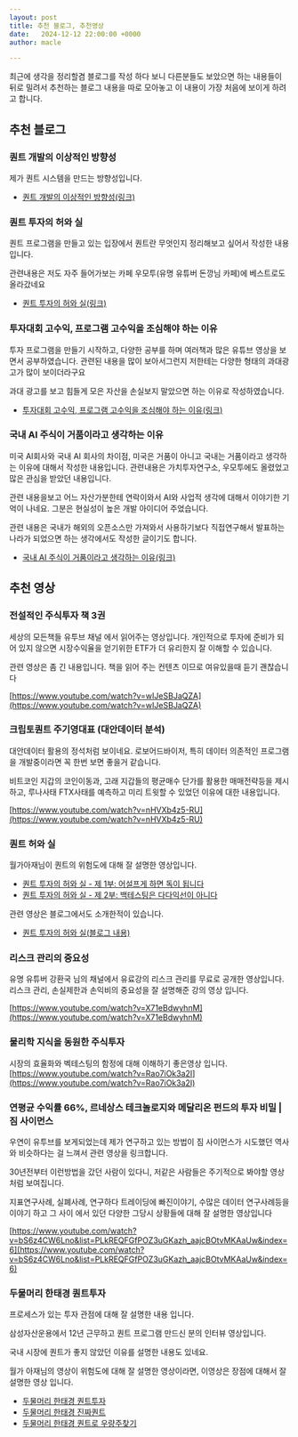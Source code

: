 ```yaml
---
layout: post
title: 추천 블로그, 추천영상
date:   2024-12-12 22:00:00 +0000
author: macle

---
```


최근에 생각을 정리할겸 블로그를 작성 하다 보니 다른분들도 보았으면 하는 내용들이 뒤로 밀려서 추천하는 블로그 내용을 따로 모아놓고 이 내용이 가장 처음에 보이게 하려고 합니다.

## 추천 블로그
### 퀀트 개발의 이상적인 방향성
제가 퀀트 시스템을 만드는 방향성입니다.

- [퀀트 개발의 이상적인 방향성(링크)](https://runon.io/2024/09/10/quant_direction/)

### 퀀트 투자의 허와 실
퀀트 프로그램을 만들고 있는 입장에서 퀀트란 무엇인지 정리해보고 싶어서 작성한 내용입니다.

관련내용은 저도 자주 들어가보는 카페 우모투(유명 유튜버 돈깡님 카페)에 베스트로도 올라갔네요

- [퀀트 투자의 허와 실(링크)](https://runon.io/2024/04/09/quant_good_bad/)

### 투자대회 고수익, 프로그램 고수익을 조심해야 하는 이유
투자 프로그램을 만들기 시작하고, 다양한 공부를 하며 여러책과 많은 유튜브 영상을 보면서 공부하였습니다. 관련된 내용을 많이 보아서그런지 저한테는 다양한 형태의 과대광고가 많이 보이더라구요

과대 광고를 보고 힘들게 모은 자산을 손실보지 말았으면 하는 이유로 작성하였습니다.

- [투자대회 고수익, 프로그램 고수익을 조심해야 하는 이유(링크)](https://runon.io/2024/04/12/high_profit_advertising/)

### 국내 AI 주식이 거품이라고 생각하는 이유

미국 AI회사와 국내 AI 회사의 차이점, 미국은 거품이 아니고 국내는 거품이라고 생각하는 이유에 대해서 작성한 내용입니다. 관련내용은 가치투자연구소, 우모투에도 올렸었고 많은 관심을 받았던 내용입니다.

관련 내용을보고 어느 자산가분한테 연락이와서 AI와 사업적 생각에 대해서 이야기한 기억이 나네요. 그분은 현실성이 높은 개발 아이디어 주었습니다.

관련 내용은 국내가 해외의 오픈소스만 가져와서 사용하기보다 직접연구해서 발표하는 나라가 되었으면 하는 생각에서도 작성한 글이기도 합니다.

- [국내 AI 주식이 거품이라고 생각하는 이유(링크)](https://runon.io/2023/06/01/ai_bubble/)

## 추천 영상
### 전설적인 주식투자 책 3권
세상의 모든책들 유투브 채널 에서 읽어주는 영상입니다. 개인적으로 투자에 준비가 되어 있지 않으면 시장수익율을 얻기위한 ETF가 더 유리한지 잘 이해할 수 있습니다.

관련 영상은 좀 긴 내용입니다. 책을 읽어 주는 컨텐츠 이므로 여유있을때 듣기 괜찮습니다

[https://www.youtube.com/watch?v=wIJeSBJaQZA](https://www.youtube.com/watch?v=wIJeSBJaQZA)


### 크립토퀀트 주기영대표 (대안데이터 분석)

대안데이터 활용의 정석처럼 보이네요. 로보어드바이저, 특히 데이터 의존적인 프로그램을 개발중이라면 꼭 한번 보면 좋을거 같습니다.

비트코인 지갑의 코인이동과, 고래 지갑들의 평균매수 단가를 활용한 매매전략등을 제시하고, 루나사태 FTX사태를 예측하고 미리 트윗할 수 있었던 이유에 대한 내용입니다.

[https://www.youtube.com/watch?v=nHVXb4z5-RU](https://www.youtube.com/watch?v=nHVXb4z5-RU)

### 퀀트 허와 실
월가아재님이 퀀트의 위험도에 대해 잘 설명한 영상입니다.
- [퀀트 투자의 허와 실 - 제 1부: 어설프게 하면 독이 됩니다](https://www.youtube.com/watch?v=BFkPzl1uziE)
- [퀀트 투자의 허와 실 - 제 2부: 백테스팅은 다다익선이 아니다](https://www.youtube.com/watch?v=mSBnzBD3yNw)

관련 영상은 블로그에서도 소개한적이 있습니다.
- [퀀트 투자의 허와 실(블로그 내용)](https://runon.io/2024/04/09/quant_good_bad/)

### 리스크 관리의 중요성

유명 유튜버 강환국 님의 채널에서 유료강의 리스크 관리를 무료로 공개한 영상입니다. 리스크 관리, 손실제한과 손익비의 중요성을 잘 설명해준 강의 영상 입니다.

[https://www.youtube.com/watch?v=X71eBdwyhnM](https://www.youtube.com/watch?v=X71eBdwyhnM)

### 물리학 지식을 동원한 주식투자
시장의 효율화와 벡테스팅의 함정에 대해 이해하기 좋은영상 입니다.
[https://www.youtube.com/watch?v=Rao7iOk3a2I](https://www.youtube.com/watch?v=Rao7iOk3a2I)

### 연평균 수익률 66%, 르네상스 테크놀로지와 메달리온 펀드의 투자 비밀 | 짐 사이먼스

우연이 유투브를 보게되었는데 제가 연구하고 있는 방법이 짐 사이먼스가 시도했던 역사와 비슷하다는 걸 느껴서 관련 영상을 링크합니다.

30년전부터 이런방법을 갔던 사람이 있다니, 저같은 사람들은 주기적으로 봐야할 영상처럼 보여집니다.

지표연구사례, 실폐사례, 연구하다 트레이딩에 빠진이야기, 수많은 데이터 연구사례등을 이야기 하고 그 사이 에서 있던 다양한 그당시 상황들에 대해 잘 설명한 영상입니다

[https://www.youtube.com/watch?v=bS6z4CW6Lno&list=PLkREQFGfPOZ3uGKazh_aajcBOtvMKAaUw&index=6](https://www.youtube.com/watch?v=bS6z4CW6Lno&list=PLkREQFGfPOZ3uGKazh_aajcBOtvMKAaUw&index=6)

### 두물머리 한태경 퀀트투자

프로세스가 있는 투자 관점에 대해 잘 설명한 내용 입니다.

삼성자산운용에서 12년 근무하고 퀀트 프로그램 만드신 분의 인터뷰 영상입니다.

국내 시장에 퀀트가 좋지 않았던 이유를 설명한 내용도 있네요.

월가 아재님의 영상이 위험도에 대해 잘 설명한 영상이라면, 이영상은 장점에 대해서 잘 설명한 영상 입니다.

- [두물머리 한태경 퀀트투자](https://www.youtube.com/watch?v=dSrsOjWvpnQ)
- [두물머리 한태경 진짜퀀트](https://www.youtube.com/watch?v=i9s9k4-uHXc)
- [두물머리 한태경 퀀트로 우량주찾기](https://www.youtube.com/watch?v=uhugDe8bNFs)

